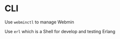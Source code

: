 # CLI

Use `webminctl` to manage Webmin  

Use `erl` which is a Shell for develop and testing Erlang  